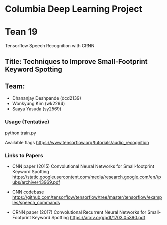 # Columbia Deep Learning Project
# Tean 19

Tensorflow Speech Recognition with CRNN

## Title: Techniques to Improve Small-Footprint Keyword Spotting
## Team:
* Dhananjay Deshpande (dcd2139)
* Wonkyung Kim (wk2294)
* Saaya Yasuda (sy2569)

### Usage (Tentative)
python train.py

Available flags https://www.tensorflow.org/tutorials/audio_recognition

### Links to Papers
* CNN paper (2015)
Convolutional Neural Networks for Small-footprint Keyword Spotting
https://static.googleusercontent.com/media/research.google.com/en//pubs/archive/43969.pdf

* CNN codebase
https://github.com/tensorflow/tensorflow/tree/master/tensorflow/examples/speech_commands

* CRNN paper (2017)
Convolutional Recurrent Neural Networks for Small-Footprint Keyword Spotting
https://arxiv.org/pdf/1703.05390.pdf

